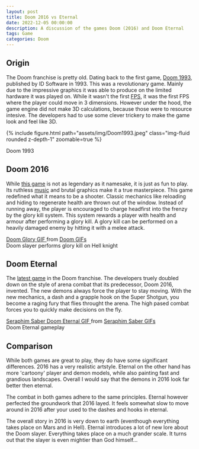 ```yaml
---
layout: post
title: Doom 2016 vs Eternal
date: 2022-12-05 00:00:00
description: A discussion of the games Doom (2016) and Doom Eternal
tags: Game
categories: Doom
---
```


## Origin
The Doom franchise is pretty old. Dating back to the first game, [Doom 1993](https://en.wikipedia.org/wiki/Doom_(1993_video_game)), published by ID Software in 1993.
This was a revolutionary game. Mainly due to the impressive graphics it was able to produce on the limited hardware it was played on. 
While it wasn't the first [FPS](https://en.wikipedia.org/wiki/First-person_shooter), it was the first FPS where the player could move in 3 dimensions. 
However under the hood, the game engine did not make 3D calculations, because those were to resource intesive. 
The developers had to use some clever trickery to make the game look and feel like 3D.

{% include figure.html path="assets/img/Doom1993.jpeg" class="img-fluid rounded z-depth-1" zoomable=true %}
<div class="caption">
    Doom 1993
</div>

## Doom 2016
While [this game](https://en.wikipedia.org/wiki/Doom_(2016_video_game)) is not as legendary as it namesake, it is just as fun to play. 
Its ruthless [music](https://music.youtube.com/playlist?list=OLAK5uy_kSfcuckNboAymIpsoq6hb1y5TvtyUU6p4) and brutal graphics make it a true masterpiece.
This game redefined what it means to be a shooter.
Classic mechanics like reloading and hiding to regenerate health are thrown out of the window.
Instead of running away, the player is encouraged to charge headfirst into the frenzy by the glory kill system.
This system rewards a player with health and armour after performing a glory kill.
A glory kill can be performed on a heavily damaged enemy by hitting it with a melee attack.

<div class="tenor-gif-embed" data-postid="5455422" data-share-method="host" data-aspect-ratio="1.77778" data-width="100%">
    <a href="https://tenor.com/view/doom-glory-kill-gif-5455422">
        Doom Glory GIF
    </a>
    from 
    <a href="https://tenor.com/search/doom-gifs">
        Doom GIFs
    </a>
</div> 
<script type="text/javascript" async src="https://tenor.com/embed.js"></script>
<div class="caption">
    Doom slayer performs glory kill on Hell knight
</div>

## Doom Eternal
The [latest game](https://en.wikipedia.org/wiki/Doom_Eternal) in the Doom franchise. 
The developers truely doubled down on the style of arena combat that its predecessor, Doom 2016, invented. 
The new demons always force the player to stay moving. 
With the new mechanics, a dash and a grapple hook on the Super Shotgun, you become a raging fury that flies throught the arena. 
The high pased combat forces you to quickly make decisions on the fly. 

<div class="tenor-gif-embed" data-postid="16068195" data-share-method="host" data-aspect-ratio="1.95122" data-width="100%">
    <a href="https://tenor.com/view/seraphim-saber-doom-eternal-doomguy-doom-slayer-id-software-gif-16068195">
        Seraphim Saber Doom Eternal GIF
    </a>
    from 
    <a href="https://tenor.com/search/seraphim+saber-gifs">
        Seraphim Saber GIFs
    </a>
</div> 
<script type="text/javascript" async src="https://tenor.com/embed.js"></script>
<div class="caption">
    Doom Eternal gameplay
</div>

## Comparison
While both games are great to play, they do have some significant differences.
2016 has a very realistic artstyle.
Eternal on the other hand has more 'cartoony' player and demon models, while also painting fast and grandious landscapes.
Overall I would say that the demons in 2016 look far better then eternal.

The combat in both games adhere to the same principles. 
Eternal however perfected the groundwork that 2016 layed.
It feels somewhat slow to move around in 2016 after your used to the dashes and hooks in eternal.

The overall story in 2016 is very down to earth (eventhough everything takes place on Mars and in Hell).
Eternal introduces a lot of new lore about the Doom slayer.
Everything takes place on a much grander scale.
It turns out that the slayer is even mightier than God himself...
